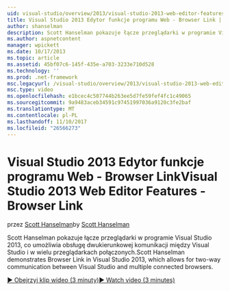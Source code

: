 ```yaml
---
uid: visual-studio/overview/2013/visual-studio-2013-web-editor-features-browser-link
title: Visual Studio 2013 Edytor funkcje programu Web - Browser Link | Dokumentacja firmy Microsoft
author: shanselman
description: Scott Hanselman pokazuje łącze przeglądarki w programie Visual Studio 2013, co umożliwia obsługę dwukierunkowej komunikacji między Visual Studio i w wielu przeglądarkach połączonych...
ms.author: aspnetcontent
manager: wpickett
ms.date: 10/17/2013
ms.topic: article
ms.assetid: 45bf07c6-145f-435e-a703-3233e710d528
ms.technology: ''
ms.prod: .net-framework
msc.legacyurl: /visual-studio/overview/2013/visual-studio-2013-web-editor-features-browser-link
msc.type: video
ms.openlocfilehash: e1bcec4c507744b263ee5d7fe59fef4fc1c49065
ms.sourcegitcommit: 9a9483aceb34591c97451997036a9120c3fe2baf
ms.translationtype: MT
ms.contentlocale: pl-PL
ms.lasthandoff: 11/10/2017
ms.locfileid: "26566273"
---
```

<a name="visual-studio-2013-web-editor-features---browser-link"></a><span data-ttu-id="d2008-103">Visual Studio 2013 Edytor funkcje programu Web - Browser Link</span><span class="sxs-lookup"><span data-stu-id="d2008-103">Visual Studio 2013 Web Editor Features - Browser Link</span></span>
====================
<span data-ttu-id="d2008-104">przez [Scott Hanselman](https://github.com/shanselman)</span><span class="sxs-lookup"><span data-stu-id="d2008-104">by [Scott Hanselman](https://github.com/shanselman)</span></span>

<span data-ttu-id="d2008-105">Scott Hanselman pokazuje łącze przeglądarki w programie Visual Studio 2013, co umożliwia obsługę dwukierunkowej komunikacji między Visual Studio i w wielu przeglądarkach połączonych.</span><span class="sxs-lookup"><span data-stu-id="d2008-105">Scott Hanselman demonstrates Browser Link in Visual Studio 2013, which allows for two-way communication between Visual Studio and multiple connected browsers.</span></span>

[<span data-ttu-id="d2008-106">&#9654; Obejrzyj klip wideo (3 minuty)</span><span class="sxs-lookup"><span data-stu-id="d2008-106">&#9654; Watch video (3 minutes)</span></span>](https://channel9.msdn.com/Blogs/ASP-NET-Site-Videos/visual-studio-2013-web-editor-features-browser-link)
